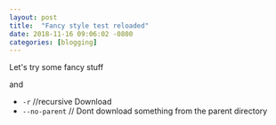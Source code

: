 ```yaml
---
layout: post
title:  "Fancy style test reloaded"
date: 2018-11-16 09:06:02 -0800
categories: [blogging]
---
```

Let's try some fancy stuff

 and
* `-r`     //recursive Download
* `--no-parent` // Dont download something from the parent directory
